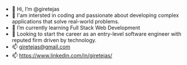 - 👋 Hi, I’m @giretejas
- 👀 I'am intersted in coding and passionate about developing complex applications that solve real-world problems.
- 🌱 I’m currently learning Full Stack Web Development 
- 💞️ Looking to start the career as an entry-level software engineer with reputed firm driven by technology. 
- 📫 giretejas@gmail.com
- 📫 https://www.linkedin.com/in/giretejas/
 

<!---
giretejas/giretejas is a ✨ special ✨ repository because its `README.md` (this file) appears on your GitHub profile.
You can click the Preview link to take a look at your changes.
--->
